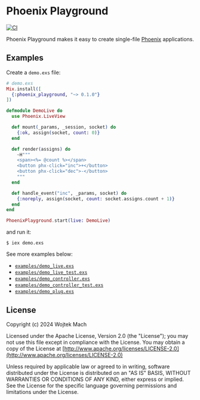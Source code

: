 # Phoenix Playground

[![CI](https://github.com/phoenix-playground/phoenix_playground/actions/workflows/ci.yml/badge.svg)](https://github.com/phoenix-playground/phoenix_playground/actions/workflows/ci.yml)

Phoenix Playground makes it easy to create single-file [Phoenix](https://www.phoenixframework.org) applications.

## Examples

Create a `demo.exs` file:

```elixir
# demo.exs
Mix.install([
  {:phoenix_playground, "~> 0.1.0"}
])

defmodule DemoLive do
  use Phoenix.LiveView

  def mount(_params, _session, socket) do
    {:ok, assign(socket, count: 0)}
  end

  def render(assigns) do
    ~H"""
    <span><%= @count %></span>
    <button phx-click="inc">+</button>
    <button phx-click="dec">-</button>
    """
  end

  def handle_event("inc", _params, socket) do
    {:noreply, assign(socket, count: socket.assigns.count + 1)}
  end
end

PhoenixPlayground.start(live: DemoLive)
```

and run it:

```
$ iex demo.exs
```

See more examples below:

  * [`examples/demo_live.exs`](examples/demo_live.exs)
  * [`examples/demo_live_test.exs`](examples/demo_live_test.exs)
  * [`examples/demo_controller.exs`](examples/demo_controller.exs)
  * [`examples/demo_controller_test.exs`](examples/demo_controller_test.exs)
  * [`examples/demo_plug.exs`](examples/demo_plug.exs)

## License

Copyright (c) 2024 Wojtek Mach

Licensed under the Apache License, Version 2.0 (the "License");
you may not use this file except in compliance with the License.
You may obtain a copy of the License at [http://www.apache.org/licenses/LICENSE-2.0](http://www.apache.org/licenses/LICENSE-2.0)

Unless required by applicable law or agreed to in writing, software
distributed under the License is distributed on an "AS IS" BASIS,
WITHOUT WARRANTIES OR CONDITIONS OF ANY KIND, either express or implied.
See the License for the specific language governing permissions and
limitations under the License.
